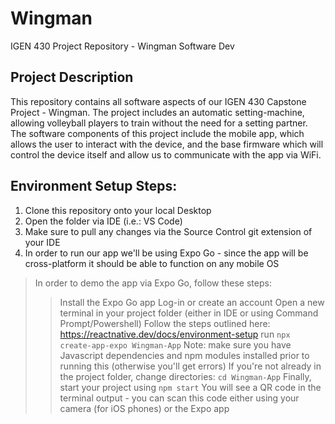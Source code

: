 # Wingman
IGEN 430 Project Repository - Wingman Software Dev

## Project Description
This repository contains all software aspects of our IGEN 430 Capstone Project - Wingman. The project includes an automatic setting-machine, allowing volleyball players to train without the need for a setting partner. 
The software components of this project include the mobile app, which allows the user to interact with the device, and the base firmware which will control the device itself and allow us to communicate with the app via WiFi.

## Environment Setup Steps:
1. Clone this repository onto your local Desktop
2. Open the folder via IDE (i.e.: VS Code)
3. Make sure to pull any changes via the Source Control git extension of your IDE
4. In order to run our app we'll be using Expo Go - since the app will be cross-platform it should be able to function on any mobile OS
> In order to demo the app via Expo Go, follow these steps:
>> Install the Expo Go app
>> Log-in or create an account
>> Open a new terminal in your project folder (either in IDE or using Command Prompt/Powershell)
  Follow the steps outlined here: https://reactnative.dev/docs/environment-setup
  run 
     ```
     npx create-app-expo Wingman-App
     ```
  Note: make sure you have Javascript dependencies and npm modules installed prior to running this (otherwise you'll get errors)
     If you're not already in the project folder, change directories: `cd Wingman-App`
     Finally, start your project using
     ```
     npm start
     ```
     You will see a QR code in the terminal output - you can scan this code either using your camera (for iOS phones) or the Expo app
